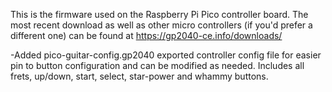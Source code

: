 This is the firmware used on the Raspberry Pi Pico controller board. The most recent download as well as other micro controllers (if you'd prefer a different one) can be found at https://gp2040-ce.info/downloads/


-Added pico-guitar-config.gp2040 exported controller config file for easier pin to button configuration and can be modified as needed. Includes all frets, up/down, start, select, star-power and whammy buttons.